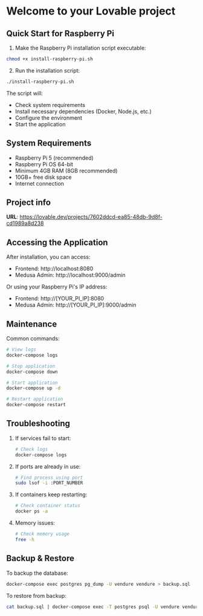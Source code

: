# Welcome to your Lovable project

## Quick Start for Raspberry Pi

1. Make the Raspberry Pi installation script executable:
```bash
chmod +x install-raspberry-pi.sh
```

2. Run the installation script:
```bash
./install-raspberry-pi.sh
```

The script will:
- Check system requirements
- Install necessary dependencies (Docker, Node.js, etc.)
- Configure the environment
- Start the application

## System Requirements

- Raspberry Pi 5 (recommended)
- Raspberry Pi OS 64-bit
- Minimum 4GB RAM (8GB recommended)
- 10GB+ free disk space
- Internet connection

## Project info

**URL**: https://lovable.dev/projects/7602ddcd-ea85-48db-9d8f-cd1989a8d238

## Accessing the Application

After installation, you can access:
- Frontend: http://localhost:8080
- Medusa Admin: http://localhost:9000/admin

Or using your Raspberry Pi's IP address:
- Frontend: http://[YOUR_PI_IP]:8080
- Medusa Admin: http://[YOUR_PI_IP]:9000/admin

## Maintenance

Common commands:
```bash
# View logs
docker-compose logs

# Stop application
docker-compose down

# Start application
docker-compose up -d

# Restart application
docker-compose restart
```

## Troubleshooting

1. If services fail to start:
   ```bash
   # Check logs
   docker-compose logs
   ```

2. If ports are already in use:
   ```bash
   # Find process using port
   sudo lsof -i :PORT_NUMBER
   ```

3. If containers keep restarting:
   ```bash
   # Check container status
   docker ps -a
   ```

4. Memory issues:
   ```bash
   # Check memory usage
   free -h
   ```

## Backup & Restore

To backup the database:
```bash
docker-compose exec postgres pg_dump -U vendure vendure > backup.sql
```

To restore from backup:
```bash
cat backup.sql | docker-compose exec -T postgres psql -U vendure vendure
```